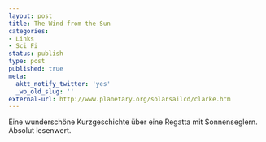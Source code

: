 ```yaml
---
layout: post
title: The Wind from the Sun
categories:
- Links
- Sci Fi
status: publish
type: post
published: true
meta:
  aktt_notify_twitter: 'yes'
  _wp_old_slug: ''
external-url: http://www.planetary.org/solarsailcd/clarke.htm
---
```

<p>Eine wunderschöne Kurzgeschichte über eine Regatta mit Sonnenseglern. Absolut lesenwert.</p>

